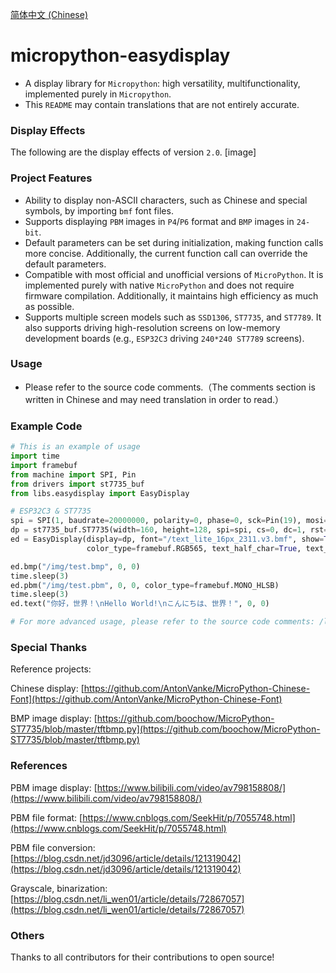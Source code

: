 [简体中文 (Chinese)](https://github.com/funnygeeker/micropython-easydisplay/blob/main/README.ZH-CN.md)

# micropython-easydisplay
- A display library for `Micropython`: high versatility, multifunctionality, implemented purely in `Micropython`.
-  This `README` may contain translations that are not entirely accurate.

### Display Effects
The following are the display effects of version `2.0`.
[image]

### Project Features
- Ability to display non-ASCII characters, such as Chinese and special symbols, by importing `bmf` font files.
- Supports displaying `PBM` images in `P4`/`P6` format and `BMP` images in `24-bit`.
- Default parameters can be set during initialization, making function calls more concise. Additionally, the current function call can override the default parameters.
- Compatible with most official and unofficial versions of `MicroPython`. It is implemented purely with native `MicroPython` and does not require firmware compilation. Additionally, it maintains high efficiency as much as possible.
- Supports multiple screen models such as `SSD1306`, `ST7735`, and `ST7789`. It also supports driving high-resolution screens on low-memory development boards (e.g., `ESP32C3` driving `240*240 ST7789` screens).

### Usage
- Please refer to the source code comments.（The comments section is written in Chinese and may need translation in order to read.）

### Example Code
```python
# This is an example of usage
import time
import framebuf
from machine import SPI, Pin
from drivers import st7735_buf
from libs.easydisplay import EasyDisplay

# ESP32C3 & ST7735
spi = SPI(1, baudrate=20000000, polarity=0, phase=0, sck=Pin(19), mosi=Pin(18))
dp = st7735_buf.ST7735(width=160, height=128, spi=spi, cs=0, dc=1, rst=11, rotation=1)
ed = EasyDisplay(display=dp, font="/text_lite_16px_2311.v3.bmf", show=True, color=0xFFFF, clear=True,
                 color_type=framebuf.RGB565, text_half_char=True, text_auto_wrap=True)

ed.bmp("/img/test.bmp", 0, 0)
time.sleep(3)
ed.pbm("/img/test.pbm", 0, 0, color_type=framebuf.MONO_HLSB)
time.sleep(3)
ed.text("你好，世界！\nHello World!\nこんにちは、世界！", 0, 0)

# For more advanced usage, please refer to the source code comments: /libs/easydisplay.py
```

### Special Thanks
Reference projects:

Chinese display: [https://github.com/AntonVanke/MicroPython-Chinese-Font](https://github.com/AntonVanke/MicroPython-Chinese-Font)

BMP image display: [https://github.com/boochow/MicroPython-ST7735/blob/master/tftbmp.py](https://github.com/boochow/MicroPython-ST7735/blob/master/tftbmp.py)

### References
PBM image display: [https://www.bilibili.com/video/av798158808/](https://www.bilibili.com/video/av798158808/)

PBM file format: [https://www.cnblogs.com/SeekHit/p/7055748.html](https://www.cnblogs.com/SeekHit/p/7055748.html)

PBM file conversion: [https://blog.csdn.net/jd3096/article/details/121319042](https://blog.csdn.net/jd3096/article/details/121319042)

Grayscale, binarization: [https://blog.csdn.net/li_wen01/article/details/72867057](https://blog.csdn.net/li_wen01/article/details/72867057)

### Others
Thanks to all contributors for their contributions to open source!